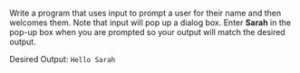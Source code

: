 Write a program that uses input to prompt a user for their name and then welcomes them. Note that input will pop up a dialog box. Enter **Sarah** in the pop-up box when you are prompted so your output will match the desired output.

Desired Output: ``Hello Sarah``